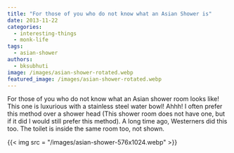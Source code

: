 ```yaml
---
title: "For those of you who do not know what an Asian Shower is"
date: 2013-11-22
categories: 
  - interesting-things
  - monk-life
tags: 
  - asian-shower
authors: 
  - bksubhuti
image: /images/asian-shower-rotated.webp
featured_image: /images/asian-shower-rotated.webp
---
```


For those of you who do not know what an Asian shower room looks like! This one is luxurious with a stainless steel water bowl! Ahhh! I often prefer this method over a shower head (This shower room does not have one, but if it did I would still prefer this method). A long time ago, Westerners did this too. The toilet is inside the same room too, not shown.

{{< img src = "/images/asian-shower-576x1024.webp" >}}

